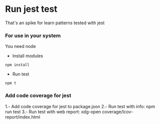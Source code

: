 # Run jest test

That's an spike for learn patterns tested with jest

### For use in your system

You need node

* Install modules

`npm install`

* Run test

`npm t`

### Add code coverage for jest

1.- Add code coverage for jest to package.json
2.- Run test with info: npm run test
3.- Run test with web report: xdg-open coverage/lcov-report/index.html
